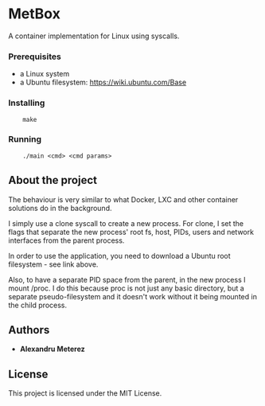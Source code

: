 # MetBox

A container implementation for Linux using syscalls.

### Prerequisites

- a Linux system
- a Ubuntu filesystem: https://wiki.ubuntu.com/Base

### Installing

```
    make
```

### Running
```
    ./main <cmd> <cmd params>
```

## About the project

The behaviour is very similar to what Docker, LXC and other container solutions do in the background.

I simply use a clone syscall to create a new process. For clone, I set the flags that separate the new process' root fs, host, PIDs, users and network interfaces from the parent process.

In order to use the application, you need to download a Ubuntu root filesystem - see link above.

Also, to have a separate PID space from the parent, in the new process I mount /proc. I do this because proc is not just any basic directory, but a separate pseudo-filesystem and it doesn't work without it being mounted in the child process.

## Authors

* **Alexandru Meterez**

## License

This project is licensed under the MIT License.